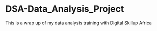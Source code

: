 # DSA-Data_Analysis_Project
This is a wrap up of my data analysis training with Digital Skillup Africa
